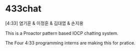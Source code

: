 # 433chat
[4:33] 염기훈 &amp; 이정훈 &amp; 김대엽 &amp; 손지용

This is a Proactor pattern based IOCP chatting system.

The Four 4:33 programming interns are making this for pratice.
